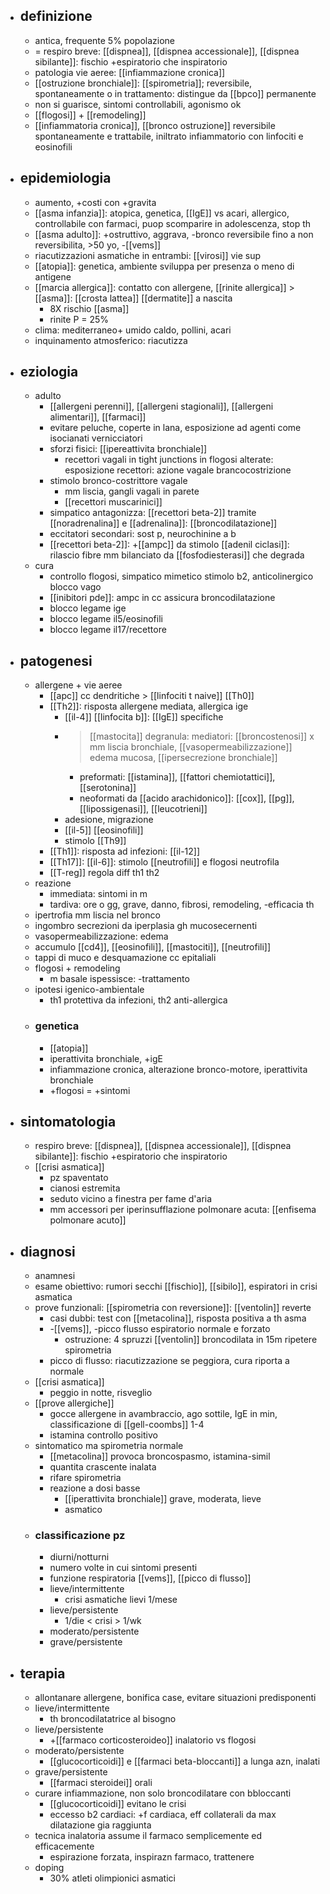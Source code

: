 - ## definizione
	- antica, frequente 5% popolazione
	- = respiro breve: [[dispnea]], [[dispnea accessionale]], [[dispnea sibilante]]: fischio +espiratorio che inspiratorio
	- patologia vie aeree: [[infiammazione cronica]]
	- [[ostruzione bronchiale]]: [[spirometria]]; reversibile, spontaneamente o in trattamento: distingue da [[bpco]] permanente
	- non si guarisce, sintomi controllabili, agonismo ok
	- [[flogosi]] + [[remodeling]]
	- [[infiammatoria cronica]], [[bronco ostruzione]] reversibile spontaneamente e trattabile, iniltrato infiammatorio con linfociti e eosinofili
- ## epidemiologia
	- aumento, +costi con +gravita
	- [[asma infanzia]]: atopica, genetica, [[IgE]] vs acari, allergico, controllabile con farmaci, puop scomparire in adolescenza, stop th
	- [[asma adulto]]: +ostruttivo, aggrava, -bronco reversibile fino a non reversibilita, >50 yo, -[[vems]]
	- riacutizzazioni asmatiche in entrambi: [[virosi]] vie sup
	- [[atopia]]: genetica, ambiente sviluppa per presenza o meno di antigene
	- [[marcia allergica]]: contatto con allergene, [[rinite allergica]] > [[asma]]: [[crosta lattea]] [[dermatite]] a nascita
		- 8X rischio [[asma]]
		- rinite P = 25%
	- clima: mediterraneo+ umido caldo, pollini, acari
	- inquinamento atmosferico: riacutizza
- ## eziologia
	- adulto
		- [[allergeni perenni]], [[allergeni stagionali]], [[allergeni alimentari]], [[farmaci]]
		- evitare peluche, coperte in lana, esposizione ad agenti come isocianati vernicciatori
		- sforzi fisici: [[ipereattivita bronchiale]]
			- recettori vagali in tight junctions in flogosi alterate: esposizione recettori: azione vagale brancocostrizione
		- stimolo bronco-costrittore vagale
			- mm liscia, gangli vagali in parete
			- [[recettori muscarinici]]
		- simpatico antagonizza: [[recettori beta-2]] tramite [[noradrenalina]] e [[adrenalina]]: [[broncodilatazione]]
		- eccitatori secondari: sost p, neurochinine a b
		- [[recettori beta-2]]: +[[ampc]] da stimolo [[adenil ciclasi]]: rilascio fibre mm bilanciato da [[fosfodiesterasi]] che degrada
	- cura
		- controllo flogosi, simpatico mimetico stimolo b2, anticolinergico blocco vago
		- [[inibitori pde]]: ampc in cc assicura broncodilatazione
		- blocco legame ige
		- blocco legame il5/eosinofili
		- blocco legame il17/recettore
- ## patogenesi
	- allergene + vie aeree
		- [[apc]] cc dendritiche > [[linfociti t naive]] [[Th0]]
		- [[Th2]]: risposta allergene mediata, allergica ige
			- [[il-4]] [[linfocita b]]: [[IgE]] specifiche
			- > [[mastocita]] degranula: mediatori: [[broncostenosi]] x mm liscia bronchiale, [[vasopermeabilizzazione]] edema mucosa, [[ipersecrezione bronchiale]]
				- preformati: [[istamina]], [[fattori chemiotattici]], [[serotonina]]
				- neoformati da [[acido arachidonico]]: [[cox]], [[pg]], [[lipossigenasi]], [[leucotrieni]]
			- adesione, migrazione
			- [[il-5]] [[eosinofili]]
			- stimolo [[Th9]]
		- [[Th1]]: risposta ad infezioni: [[il-12]]
		- [[Th17]]: [[il-6]]: stimolo [[neutrofili]] e flogosi neutrofila
		- [[T-reg]] regola diff th1 th2
	- reazione
		- immediata: sintomi in m
		- tardiva: ore o gg, grave, danno, fibrosi, remodeling, -efficacia th
	- ipertrofia mm liscia nel bronco
	- ingombro secrezioni da iperplasia gh mucosecernenti
	- vasopermeabilizzazione: edema
	- accumulo [[cd4]], [[eosinofili]], [[mastociti]], [[neutrofili]]
	- tappi di muco e desquamazione cc epitaliali
	- flogosi + remodeling
		- m basale ispessisce: -trattamento
	- ipotesi igenico-ambientale
		- th1 protettiva da infezioni, th2 anti-allergica
	- ### genetica
		- [[atopia]]
		- iperattivita bronchiale, +igE
		- infiammazione cronica, alterazione bronco-motore, iperattivita bronchiale
		- +flogosi = +sintomi
- ## sintomatologia
	- respiro breve: [[dispnea]], [[dispnea accessionale]], [[dispnea sibilante]]: fischio +espiratorio che inspiratorio
	- [[crisi asmatica]]
		- pz spaventato
		- cianosi estremita
		- seduto vicino a finestra per fame d'aria
		- mm accessori per iperinsufflazione polmonare acuta: [[enfisema polmonare acuto]]
- ## diagnosi
	- anamnesi
	- esame obiettivo: rumori secchi [[fischio]], [[sibilo]], espiratori in crisi asmatica
	- prove funzionali: [[spirometria con reversione]]: [[ventolin]] reverte
		- casi dubbi: test con [[metacolina]], risposta positiva a th asma
		- -[[vems]], -picco flusso espiratorio normale e forzato
			- ostruzione: 4 spruzzi [[ventolin]] broncodilata in 15m ripetere spirometria
		- picco di flusso: riacutizzazione se peggiora, cura riporta a normale
	- [[crisi asmatica]]
		- peggio in notte, risveglio
	- [[prove allergiche]]
		- gocce allergene in avambraccio, ago sottile, IgE in min, classificazione di [[gell-coombs]] 1-4
		- istamina controllo positivo
	- sintomatico ma spirometria normale
		- [[metacolina]] provoca broncospasmo, istamina-simil
		- quantita crascente inalata
		- rifare spirometria
		- reazione a dosi basse
			- [[iperattivita bronchiale]] grave, moderata, lieve
			- asmatico
	- ### classificazione pz
		- diurni/notturni
		- numero volte in cui sintomi presenti
		- funzione respiratoria [[vems]], [[picco di flusso]]
		- lieve/intermittente
			- crisi asmatiche lievi 1/mese
		- lieve/persistente
			- 1/die < crisi > 1/wk
		- moderato/persistente
		- grave/persistente
- ## terapia
	- allontanare allergene, bonifica case, evitare situazioni predisponenti
	- lieve/intermittente
		- th broncodilatatrice al bisogno
	- lieve/persistente
		- +[[farmaco corticosteroideo]] inalatorio vs flogosi
	- moderato/persistente
		- [[glucocorticoidi]] e [[farmaci beta-bloccanti]] a lunga azn, inalati
	- grave/persistente
		- [[farmaci steroidei]] orali
	- curare infiammazione, non solo broncodilatare con bbloccanti
		- [[glucocorticoidi]] evitano le crisi
		- eccesso b2 cardiaci: +f cardiaca, eff collaterali da max dilatazione gia raggiunta
	- tecnica inalatoria assume il farmaco semplicemente ed efficacemente
		- espirazione forzata, inspirazn farmaco, trattenere
	- doping
		- 30% atleti olimpionici asmatici